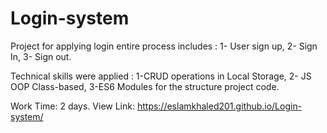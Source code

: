 # Login-system
Project for applying login entire process includes :
1- User sign up,  2- Sign In,  3- Sign out. 

Technical skills were applied  :
1-CRUD operations in Local Storage,  2- JS OOP Class-based,    3-ES6 Modules for the structure project code.

Work Time: 2 days.
View Link: https://eslamkhaled201.github.io/Login-system/
